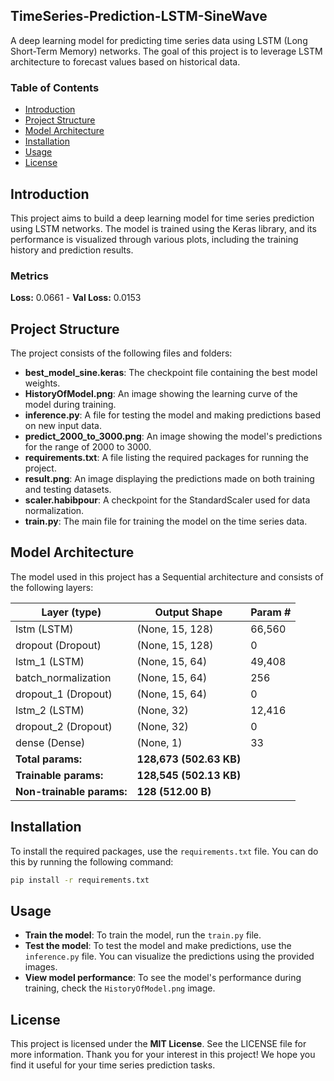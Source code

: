 ## TimeSeries-Prediction-LSTM-SineWave

A deep learning model for predicting time series data using LSTM (Long Short-Term Memory) networks. The goal of this project is to leverage LSTM architecture to forecast values based on historical data.

### Table of Contents

- [Introduction](#introduction)
- [Project Structure](#project-structure)
- [Model Architecture](#model-architecture)
- [Installation](#installation)
- [Usage](#usage)
- [License](#license)

## Introduction

This project aims to build a deep learning model for time series prediction using LSTM networks. The model is trained using the Keras library, and its performance is visualized through various plots, including the training history and prediction results.

### Metrics
**Loss:** 0.0661 - **Val Loss:** 0.0153

## Project Structure

The project consists of the following files and folders:

- **best_model_sine.keras**: The checkpoint file containing the best model weights.
- **HistoryOfModel.png**: An image showing the learning curve of the model during training.
- **inference.py**: A file for testing the model and making predictions based on new input data.
- **predict_2000_to_3000.png**: An image showing the model's predictions for the range of 2000 to 3000.
- **requirements.txt**: A file listing the required packages for running the project.
- **result.png**: An image displaying the predictions made on both training and testing datasets.
- **scaler.habibpour**: A checkpoint for the StandardScaler used for data normalization.
- **train.py**: The main file for training the model on the time series data.

## Model Architecture

The model used in this project has a Sequential architecture and consists of the following layers:

| Layer (type)               | Output Shape          | Param #   |
|----------------------------|-----------------------|-----------|
| lstm (LSTM)                | (None, 15, 128)       | 66,560    |
| dropout (Dropout)         | (None, 15, 128)       | 0         |
| lstm_1 (LSTM)              | (None, 15, 64)        | 49,408    |
| batch_normalization         | (None, 15, 64)        | 256       |
| dropout_1 (Dropout)       | (None, 15, 64)        | 0         |
| lstm_2 (LSTM)              | (None, 32)            | 12,416    |
| dropout_2 (Dropout)       | (None, 32)            | 0         |
| dense (Dense)             | (None, 1)             | 33        |
| **Total params:**          | **128,673 (502.63 KB)**|           |
| **Trainable params:**      | **128,545 (502.13 KB)**|           |
| **Non-trainable params:**  | **128 (512.00 B)**     |           |

## Installation

To install the required packages, use the `requirements.txt` file. You can do this by running the following command:

```bash
pip install -r requirements.txt
```

## Usage

- **Train the model**: To train the model, run the `train.py` file.
- **Test the model**: To test the model and make predictions, use the `inference.py` file. You can visualize the predictions using the provided images.
- **View model performance**: To see the model's performance during training, check the `HistoryOfModel.png` image.

## License

This project is licensed under the **MIT License**. See the LICENSE file for more information. Thank you for your interest in this project! We hope you find it useful for your time series prediction tasks.
